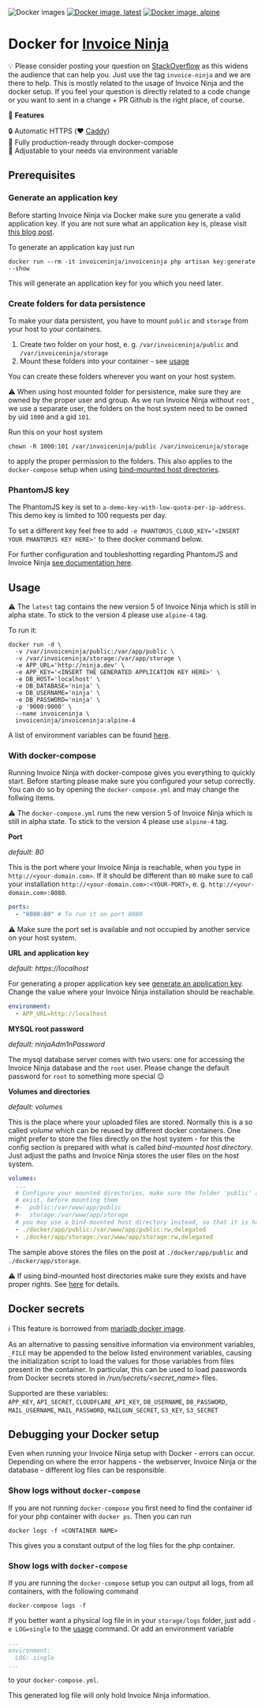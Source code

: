 ![Docker images](https://github.com/invoiceninja/dockerfiles/workflows/Docker%20images/badge.svg)
[![Docker image, latest](https://img.shields.io/docker/image-size/invoiceninja/invoiceninja/latest?label=latest)](https://hub.docker.com/r/invoiceninja/invoiceninja)
[![Docker image, alpine](https://img.shields.io/docker/image-size/invoiceninja/invoiceninja/alpine?label=alpine)](https://hub.docker.com/r/invoiceninja/invoiceninja)

# Docker for [Invoice Ninja](https://www.invoiceninja.com/) 

:bulb: Please consider posting your question on [StackOverflow](https://stackoverflow.com/) as this widens the audience that can help you. Just use the tag `invoice-ninja` and we are there to help. This is mostly related to the usage of Invoice Ninja and the docker setup.
If you feel your question is directly related to a code change or you want to sent in a change + PR Github is the right place, of course.

:crown: **Features**

:lock: Automatic HTTPS (:heart: [Caddy](https://caddyserver.com/))  
:hammer: Fully production-ready through docker-compose  
:pencil: Adjustable to your needs via environment variable  


## Prerequisites

### Generate an application key

Before starting Invoice Ninja via Docker make sure you generate a valid application key. If you are not sure what an application key is, please visit [this blog post](https://tighten.co/blog/app-key-and-you/).  

To generate an application kay just run

```shell
docker run --rm -it invoiceninja/invoiceninja php artisan key:generate --show
```

This will generate an application key for you which you need later.

### Create folders for data persistence

To make your data persistent, you have to mount `public` and `storage` from your host to your containers.

1. Create two folder on your host, e. g. `/var/invoiceninja/public` and `/var/invoiceninja/storage`
2. Mount these folders into your container - see [usage](#usage)

You can create these folders wherever you want on your host system.

:warning: When using host mounted folder for persistence, make sure they are owned by the proper user and group. As we run Invoice Ninja without `root` , we use a separate user, the folders on the host system need to be owned by uid `1000` and a gid `101`.  

Run this on your host system

```shell
chown -R 1000:101 /var/invoiceninja/public /var/invoiceninja/storage
```

to apply the proper permission to the folders. This also applies to the `docker-compose` setup when using [bind-mounted host directories](https://github.com/invoiceninja/dockerfiles/blob/master/docker-compose.yml#L17).


### PhantomJS key

The PhantomJS key is set to `a-demo-key-with-low-quota-per-ip-address`. This demo key is limited to 100 requests per day.

To set a different key feel free to add `-e PHANTOMJS_CLOUD_KEY='<INSERT YOUR PHANTOMJS KEY HERE>'` to thee docker command below.

For further configuration and toubleshotting regarding PhantomJS and Invoice Ninja [see documentation here](https://docs.invoiceninja.com/configure.html?#phantomjs).


## Usage

:warning: The `latest` tag contains the new version 5 of Invoice Ninja which is still in alpha state. To stick to the version 4 please use `alpine-4` tag.

To run it:

```shell
docker run -d \
  -v /var/invoiceninja/public:/var/app/public \
  -v /var/invoiceninja/storage:/var/app/storage \
  -e APP_URL='http://ninja.dev' \
  -e APP_KEY='<INSERT THE GENERATED APPLICATION KEY HERE>' \
  -e DB_HOST='localhost' \
  -e DB_DATABASE='ninja' \
  -e DB_USERNAME='ninja' \
  -e DB_PASSWORD='ninja' \
  -p '9000:9000' \
  --name invoiceninja \
  invoiceninja/invoiceninja:alpine-4
```
A list of environment variables can be found [here](https://github.com/invoiceninja/invoiceninja/blob/master/.env.example).


### With docker-compose

Running Invoice Ninja with docker-compose gives you everything to quickly start. Before starting please make sure you configured your setup correctly. You can do so by opening the `docker-compose.yml` and may change the follwing items.

:warning: The `docker-compose.yml` runs the new version 5 of Invoice Ninja which is still in alpha state. To stick to the version 4 please use `alpine-4` tag.

**Port**

_default: 80_  

This is the port where your Invoice Ninja is reachable, when you type in `http://<your-domain.com>`. If it should be different than `80` make sure to call your installation `http://<your-domain.com>:<YOUR-PORT>`, e. g. `http://<your-domain.com>:8080`.

```yml
ports: 
  - "8080:80" # To run it on port 8080
```

:warning: Make sure the port set is available and not occupied by another service on your host system.

**URL and application key**

_default: https://localhost_

For generating a proper application key see [generate an application key](#generate-an-application-key). Change the value where your Invoice Ninja installation should be reachable.

```yml
environment: 
  - APP_URL=http://localhost
````

**MYSQL root password**

_default: ninjaAdm1nPassword_

The mysql database server comes with two users: one for accessing the Invoice Ninja database and the `root` user. Please change the default password for `root` to something more special :wink:

**Volumes and directories**

_default: volumes_

This is the place where your uploaded files are stored. Normally this is a so called _volume_ which can be reused by different docker containers. One might prefer to store the files directly on the host system - for this the config section is prepared with what is called _bind-mounted host directory_. Just adjust the paths and Invoice Ninja stores the user files on the host system.

```yml
volumes:
  ...
  # Configure your mounted directories, make sure the folder 'public' and 'storage'
  # exist, before mounting them
  #-  public:/var/www/app/public
  #-  storage:/var/www/app/storage
  # you may use a bind-mounted host directory instead, so that it is harder to accidentally remove the volume and lose all your data!
  - ./docker/app/public:/var/www/app/public:rw,delegated
  - ./docker/app/storage:/var/www/app/storage:rw,delegated
```

The sample above stores the files on the post at `./docker/app/public` and `./docker/app/storage`.

:warning: If using bind-mounted host directories make sure they exists and have proper rights. See [here](#create-folders-for-data-persistence) for details.

## Docker secrets

:information_source: This feature is borrowed from [mariadb docker image](https://hub.docker.com/_/mariadb).

As an alternative to passing sensitive information via environment variables, `_FILE` may be appended to the below listed environment variables, causing the initialization script to load the values for those variables from files present in the container. In particular, this can be used to load passwords from Docker secrets stored in _/run/secrets/<secret_name>_ files.

Supported are these variables:  
`APP_KEY`, `API_SECRET`, `CLOUDFLARE_API_KEY`, `DB_USERNAME`, `DB_PASSWORD`, `MAIL_USERNAME`, `MAIL_PASSWORD`, `MAILGUN_SECRET`, `S3_KEY`, `S3_SECRET`


## Debugging your Docker setup

Even when running your Invoice Ninja setup with Docker - errors can occur. Depending on where the error happens - the webserver, Invoice Ninja or the database - different log files can be responsible. 

### Show logs without `docker-compose`

If you are not running `docker-compose` you first need to find the container id for your php container with `docker ps`. Then you can run

```shell
docker logs -f <CONTAINER NAME>
```

This gives you a constant output of the log files for the php container.

### Show logs with `docker-compose`

If you are running the `docker-compose` setup you can output all logs, from all containers, with the following command

```shell
docker-compose logs -f
```

If you better want a physical log file in in your `storage/logs` folder, just add `-e LOG=single` to the [usage](#usage) command. 
Or add an environment variable 

```yml
...
environment:
  LOG: single
...
```

to your `docker-compose.yml`.

This generated log file will only hold Invoice Ninja information.

